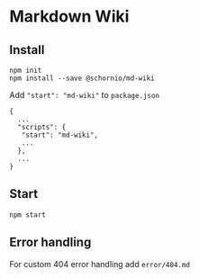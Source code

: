 # Markdown Wiki

## Install

    npm init
    npm install --save @schornio/md-wiki

Add `"start": "md-wiki"` to `package.json`

    {
      ...
      "scripts": {
       "start": "md-wiki",
       ...
      },
      ...
    }


## Start

    npm start

## Error handling

For custom 404 error handling add `error/404.md`
